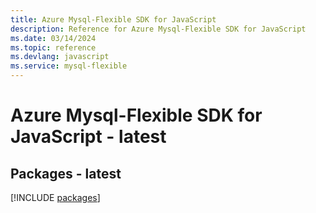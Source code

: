 ```yaml
---
title: Azure Mysql-Flexible SDK for JavaScript
description: Reference for Azure Mysql-Flexible SDK for JavaScript
ms.date: 03/14/2024
ms.topic: reference
ms.devlang: javascript
ms.service: mysql-flexible
---
```

# Azure Mysql-Flexible SDK for JavaScript - latest
## Packages - latest
[!INCLUDE [packages](mysql-flexible-index.md)]